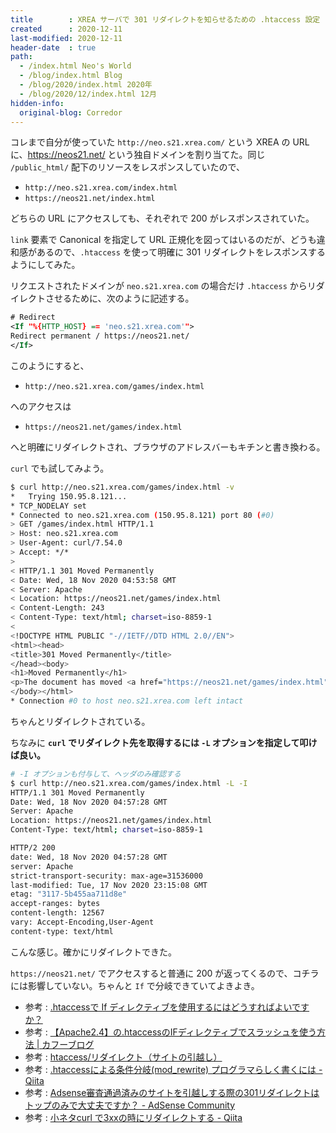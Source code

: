 ```yaml
---
title        : XREA サーバで 301 リダイレクトを知らせるための .htaccess 設定
created      : 2020-12-11
last-modified: 2020-12-11
header-date  : true
path:
  - /index.html Neo's World
  - /blog/index.html Blog
  - /blog/2020/index.html 2020年
  - /blog/2020/12/index.html 12月
hidden-info:
  original-blog: Corredor
---
```


コレまで自分が使っていた `http://neo.s21.xrea.com/` という XREA の URL に、<https://neos21.net/> という独自ドメインを割り当てた。同じ `/public_html/` 配下のリソースをレスポンスしていたので、

- `http://neo.s21.xrea.com/index.html`
- `https://neos21.net/index.html`

どちらの URL にアクセスしても、それぞれで 200 がレスポンスされていた。

`link` 要素で Canonical を指定して URL 正規化を図ってはいるのだが、どうも違和感があるので、`.htaccess` を使って明確に 301 リダイレクトをレスポンスするようにしてみた。

リクエストされたドメインが `neo.s21.xrea.com` の場合だけ `.htaccess` からリダイレクトさせるために、次のように記述する。

```xml
# Redirect
<If "%{HTTP_HOST} == 'neo.s21.xrea.com'">
Redirect permanent / https://neos21.net/
</If>
```

このようにすると、

- `http://neo.s21.xrea.com/games/index.html`

へのアクセスは

- `https://neos21.net/games/index.html`

へと明確にリダイレクトされ、ブラウザのアドレスバーもキチンと書き換わる。

`curl` でも試してみよう。

```bash
$ curl http://neo.s21.xrea.com/games/index.html -v
*   Trying 150.95.8.121...
* TCP_NODELAY set
* Connected to neo.s21.xrea.com (150.95.8.121) port 80 (#0)
> GET /games/index.html HTTP/1.1
> Host: neo.s21.xrea.com
> User-Agent: curl/7.54.0
> Accept: */*
> 
< HTTP/1.1 301 Moved Permanently
< Date: Wed, 18 Nov 2020 04:53:58 GMT
< Server: Apache
< Location: https://neos21.net/games/index.html
< Content-Length: 243
< Content-Type: text/html; charset=iso-8859-1
< 
<!DOCTYPE HTML PUBLIC "-//IETF//DTD HTML 2.0//EN">
<html><head>
<title>301 Moved Permanently</title>
</head><body>
<h1>Moved Permanently</h1>
<p>The document has moved <a href="https://neos21.net/games/index.html">here</a>.</p>
</body></html>
* Connection #0 to host neo.s21.xrea.com left intact
```

ちゃんとリダイレクトされている。

ちなみに **`curl` でリダイレクト先を取得するには `-L` オプションを指定して叩けば良い。**

```bash
# -I オプションも付与して、ヘッダのみ確認する
$ curl http://neo.s21.xrea.com/games/index.html -L -I
HTTP/1.1 301 Moved Permanently
Date: Wed, 18 Nov 2020 04:57:28 GMT
Server: Apache
Location: https://neos21.net/games/index.html
Content-Type: text/html; charset=iso-8859-1

HTTP/2 200
date: Wed, 18 Nov 2020 04:57:28 GMT
server: Apache
strict-transport-security: max-age=31536000
last-modified: Tue, 17 Nov 2020 23:15:08 GMT
etag: "3117-5b455aa711d8e"
accept-ranges: bytes
content-length: 12567
vary: Accept-Encoding,User-Agent
content-type: text/html
```

こんな感じ。確かにリダイレクトできた。

`https://neos21.net/` でアクセスすると普通に 200 が返ってくるので、コチラには影響していない。ちゃんと `If` で分岐できていてよきよき。

- 参考 : [.htaccessで If ディレクティブを使用するにはどうすればよいですか？](https://qastack.jp/server/238832/how-should-i-use-the-if-directive-in-htaccess)
- 参考 : [【Apache2.4】の.htaccessのIFディレクティブでスラッシュを使う方法 | カフーブログ](https://kahoo.blog/apache2-4-if-directive-slash-code/)
- 参考 : [htaccess/リダイレクト（サイトの引越し）](https://htaccess.cman.jp/explain/redirect.html)
- 参考 : [.htaccessによる条件分岐(mod_rewrite) プログラマらしく書くには - Qiita](https://qiita.com/chr/items/5cbf79f0cfa98f1b4fa7)
- 参考 : [Adsense審査通過済みのサイトを引越しする際の301リダイレクトはトップのみで大丈夫ですか？ - AdSense Community](https://support.google.com/adsense/thread/13954381?hl=ja)
- 参考 : [小ネタcurl で3xxの時にリダイレクトする - Qiita](https://qiita.com/toshihirock/items/58c64ad1762a5068a71a)
